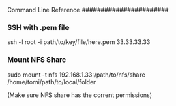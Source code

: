 Command Line Reference
#######################

### SSH with .pem file

ssh -l root -i path/to/key/file/here.pem 33.33.33.33

### Mount NFS Share

sudo mount -t nfs 192.168.1.33:/path/to/nfs/share /home/tomi/path/to/local/folder

(Make sure NFS share has the corrent permissions)

